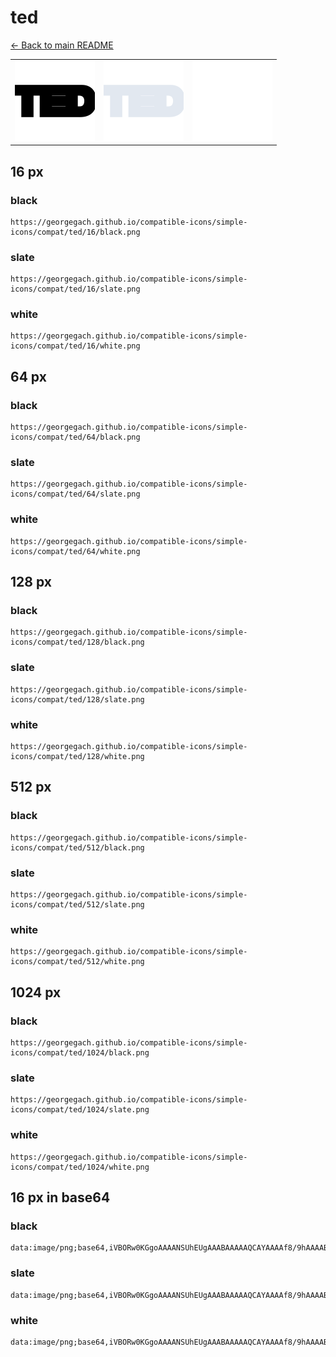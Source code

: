 # ted

[← Back to main README](../../README.md)

<table><tr>
  <td><img src="./128/black.png" width="128" alt="ted black icon" /></td>
  <td><img src="./128/slate.png" width="128" alt="ted slate icon" /></td>
  <td><img src="./128/white.png" width="128" alt="ted white icon" /></td>
</tr></table>

## 16 px

### black
```
https://georgegach.github.io/compatible-icons/simple-icons/compat/ted/16/black.png
```

### slate
```
https://georgegach.github.io/compatible-icons/simple-icons/compat/ted/16/slate.png
```

### white
```
https://georgegach.github.io/compatible-icons/simple-icons/compat/ted/16/white.png
```

## 64 px

### black
```
https://georgegach.github.io/compatible-icons/simple-icons/compat/ted/64/black.png
```

### slate
```
https://georgegach.github.io/compatible-icons/simple-icons/compat/ted/64/slate.png
```

### white
```
https://georgegach.github.io/compatible-icons/simple-icons/compat/ted/64/white.png
```

## 128 px

### black
```
https://georgegach.github.io/compatible-icons/simple-icons/compat/ted/128/black.png
```

### slate
```
https://georgegach.github.io/compatible-icons/simple-icons/compat/ted/128/slate.png
```

### white
```
https://georgegach.github.io/compatible-icons/simple-icons/compat/ted/128/white.png
```

## 512 px

### black
```
https://georgegach.github.io/compatible-icons/simple-icons/compat/ted/512/black.png
```

### slate
```
https://georgegach.github.io/compatible-icons/simple-icons/compat/ted/512/slate.png
```

### white
```
https://georgegach.github.io/compatible-icons/simple-icons/compat/ted/512/white.png
```

## 1024 px

### black
```
https://georgegach.github.io/compatible-icons/simple-icons/compat/ted/1024/black.png
```

### slate
```
https://georgegach.github.io/compatible-icons/simple-icons/compat/ted/1024/slate.png
```

### white
```
https://georgegach.github.io/compatible-icons/simple-icons/compat/ted/1024/white.png
```

## 16 px in base64

### black
```
data:image/png;base64,iVBORw0KGgoAAAANSUhEUgAAABAAAAAQCAYAAAAf8/9hAAAABmJLR0QA/wD/AP+gvaeTAAAAtElEQVQ4je3QvWpCQRDF8d81q0hSSNAiaGleIKQQfBlfwzJPl3dIYUy4YCFiIBbit80suZ2YNjmwxfz3zMye5V8Fnn/Rt8UbtgVWAbIa2MTwrBuk4HDEGi8FZqijgwV2YeihjDrhNjzzuH9AWUMX05j8gT5Olc2NOLVgrxjhC+0Mr9U+R0kXjIdKpHqwIQa4x2cecMLSz8c1o76rREnBUvinGOeGR7TwjQmeLrxshfdKlD+tM92lKR7zaLonAAAAAElFTkSuQmCC
```

### slate
```
data:image/png;base64,iVBORw0KGgoAAAANSUhEUgAAABAAAAAQCAYAAAAf8/9hAAAABmJLR0QA/wD/AP+gvaeTAAAA+ElEQVQ4je2Qu0pDYRCEv9mcBEE0GBXBW6NdKrEQfBlfwzJP5ztYaEwEFcHcDhKTHP+xOJGARcCU4nS7M8vsDPxDnafB+W+PItJ09LZ122xqqu5LP8eaLmjXFDFxshY2VASZzWQ+J8HYuBUociAhGoiEIjf+QDQk3hEDYAgalzsXSIXhCGjF8V59H9Geez1oNjoBDGCpglwD1YyDkrgBX8n0ge1YpbgwRRlFKVsmlP1pNAMnoFrG5zKhC+QtWZ3sW4rdK3kQWrPdM6z/KLFnlCEMtGf2tQAeX4enqXA9Mo0Odzfvus/Ds2WfVaqRH+xs3EsqVqngr+EL+mVnoGuVi48AAAAASUVORK5CYII=
```

### white
```
data:image/png;base64,iVBORw0KGgoAAAANSUhEUgAAABAAAAAQCAYAAAAf8/9hAAAABmJLR0QA/wD/AP+gvaeTAAAAvUlEQVQ4je3QsS6EURDF8d+suxuhEKEQSl5AFBIv4zWUns47KNiVTRQiJLYQaxnNfPF1X2g5yRTzn3Pn3nP5V2TmyS/OLXEdEcvIzEWBThO8IXpsDa04fOIVl5GZ9xhjF494L8MB5tU3bJTnoeZ7mI8iYh/T2jzDIbJ386RqVOwK53jGTgd/qlUXpQ0YP3qRxsXOcIpt3HULEk++P269+s1elFaslX+Ki4DMPMIWXnCD44GXLXAbEasB35/QF6LeNRvUtIZhAAAAAElFTkSuQmCC
```

